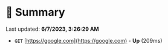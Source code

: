 # 📖 Summary
Last updated: **6/7/2023, 3:26:29 AM**

- `GET` [https://google.com](https://google.com) - **Up** (209ms)
